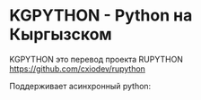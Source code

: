 # KGPYTHON - Python на Кыргызском
KGPYTHON это перевод проекта RUPYTHON https://github.com/cxiodev/rupython

Поддерживает асинхронный python:
